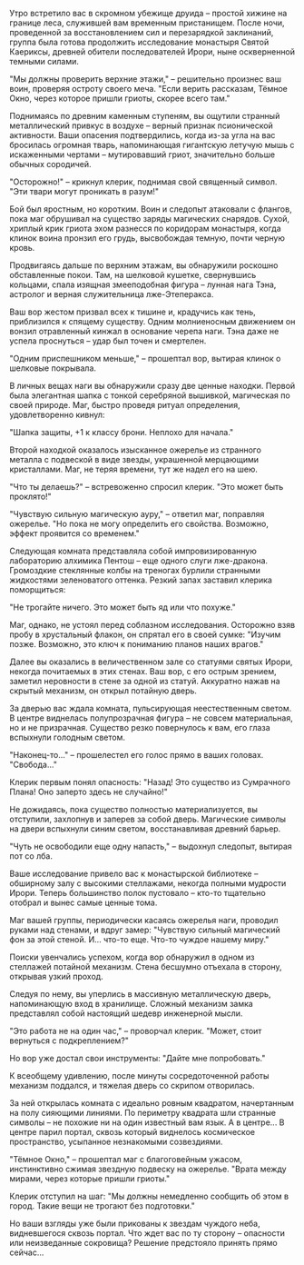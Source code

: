 
Утро встретило вас в скромном убежище друида – простой хижине на границе леса, служившей вам временным пристанищем. После ночи, проведенной за восстановлением сил и перезарядкой заклинаний, группа была готова продолжить исследование монастыря Святой Каериксы, древней обители последователей Ирори, ныне оскверненной темными силами.

"Мы должны проверить верхние этажи," – решительно произнес ваш воин, проверяя остроту своего меча. "Если верить рассказам, Тёмное Окно, через которое пришли гриоты, скорее всего там."

Поднимаясь по древним каменным ступеням, вы ощутили странный металлический привкус в воздухе – верный признак псионической активности. Ваши опасения подтвердились, когда из-за угла на вас бросилась огромная тварь, напоминающая гигантскую летучую мышь с искаженными чертами – мутировавший гриот, значительно больше обычных сородичей.

"Осторожно!" – крикнул клерик, поднимая свой священный символ. "Эти твари могут проникать в разум!"

Бой был яростным, но коротким. Воин и следопыт атаковали с флангов, пока маг обрушивал на существо заряды магических снарядов. Сухой, хриплый крик гриота эхом разнесся по коридорам монастыря, когда клинок воина пронзил его грудь, высвобождая темную, почти черную кровь.

Продвигаясь дальше по верхним этажам, вы обнаружили роскошно обставленные покои. Там, на шелковой кушетке, свернувшись кольцами, спала изящная змееподобная фигура – лунная нага Тэна, астролог и верная служительница лже-Этеперакса. 

Ваш вор жестом призвал всех к тишине и, крадучись как тень, приблизился к спящему существу. Одним молниеносным движением он вонзил отравленный кинжал в основание черепа наги. Тэна даже не успела проснуться – удар был точен и смертелен.

"Одним приспешником меньше," – прошептал вор, вытирая клинок о шелковые покрывала.

В личных вещах наги вы обнаружили сразу две ценные находки. Первой была элегантная шапка с тонкой серебряной вышивкой, магическая по своей природе. Маг, быстро проведя ритуал определения, удовлетворенно кивнул:

"Шапка защиты, +1 к классу брони. Неплохо для начала."

Второй находкой оказалось изысканное ожерелье из странного металла с подвеской в виде звезды, украшенной мерцающими кристаллами. Маг, не теряя времени, тут же надел его на шею.

"Что ты делаешь?" – встревоженно спросил клерик. "Это может быть проклято!"

"Чувствую сильную магическую ауру," – ответил маг, поправляя ожерелье. "Но пока не могу определить его свойства. Возможно, эффект проявится со временем."

Следующая комната представляла собой импровизированную лабораторию алхимика Пентош – еще одного слуги лже-дракона. Громоздкие стеклянные колбы на треногах бурлили странными жидкостями зеленоватого оттенка. Резкий запах заставил клерика поморщиться:

"Не трогайте ничего. Это может быть яд или что похуже."

Маг, однако, не устоял перед соблазном исследования. Осторожно взяв пробу в хрустальный флакон, он спрятал его в своей сумке: "Изучим позже. Возможно, это ключ к пониманию планов наших врагов."

Далее вы оказались в величественном зале со статуями святых Ирори, некогда почитаемых в этих стенах. Ваш вор, с его острым зрением, заметил неровности в стене за одной из статуй. Аккуратно нажав на скрытый механизм, он открыл потайную дверь.

За дверью вас ждала комната, пульсирующая неестественным светом. В центре виднелась полупрозрачная фигура – не совсем материальная, но и не призрачная. Существо резко повернулось к вам, его глаза вспыхнули голодным светом.

"Наконец-то..." – прошелестел его голос прямо в ваших головах. "Свобода..."

Клерик первым понял опасность: "Назад! Это существо из Сумрачного Плана! Оно заперто здесь не случайно!"

Не дожидаясь, пока существо полностью материализуется, вы отступили, захлопнув и заперев за собой дверь. Магические символы на двери вспыхнули синим светом, восстанавливая древний барьер.

"Чуть не освободили еще одну напасть," – выдохнул следопыт, вытирая пот со лба.

Ваше исследование привело вас к монастырской библиотеке – обширному залу с высокими стеллажами, некогда полными мудрости Ирори. Теперь большинство полок пустовало – кто-то тщательно отобрал и вынес самые ценные тома.

Маг вашей группы, периодически касаясь ожерелья наги, проводил руками над стенами, и вдруг замер: "Чувствую сильный магический фон за этой стеной. И... что-то еще. Что-то чуждое нашему миру."

Поиски увенчались успехом, когда вор обнаружил в одном из стеллажей потайной механизм. Стена бесшумно отъехала в сторону, открывая узкий проход.

Следуя по нему, вы уперлись в массивную металлическую дверь, напоминающую вход в хранилище. Сложный механизм замка представлял собой настоящий шедевр инженерной мысли.

"Это работа не на один час," – проворчал клерик. "Может, стоит вернуться с подкреплением?"

Но вор уже достал свои инструменты: "Дайте мне попробовать."

К всеобщему удивлению, после минуты сосредоточенной работы механизм поддался, и тяжелая дверь со скрипом отворилась.

За ней открылась комната с идеально ровным квадратом, начертанным на полу сияющими линиями. По периметру квадрата шли странные символы – не похожие ни на один известный вам язык. А в центре... В центре парил портал, сквозь который виднелось космическое пространство, усыпанное незнакомыми созвездиями.

"Тёмное Окно," – прошептал маг с благоговейным ужасом, инстинктивно сжимая звездную подвеску на ожерелье. "Врата между мирами, через которые пришли гриоты."

Клерик отступил на шаг: "Мы должны немедленно сообщить об этом в город. Такие вещи не трогают без подготовки."

Но ваши взгляды уже были прикованы к звездам чуждого неба, видневшегося сквозь портал. Что ждет вас по ту сторону – опасности или неизведанные сокровища? Решение предстояло принять прямо сейчас...